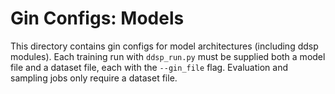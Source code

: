 # Gin Configs: Models

This directory contains gin configs for model architectures (including ddsp modules).
Each training run with `ddsp_run.py` must be supplied both a model file and a dataset file, each with the `--gin_file` flag.
Evaluation and sampling jobs only require a dataset file.
